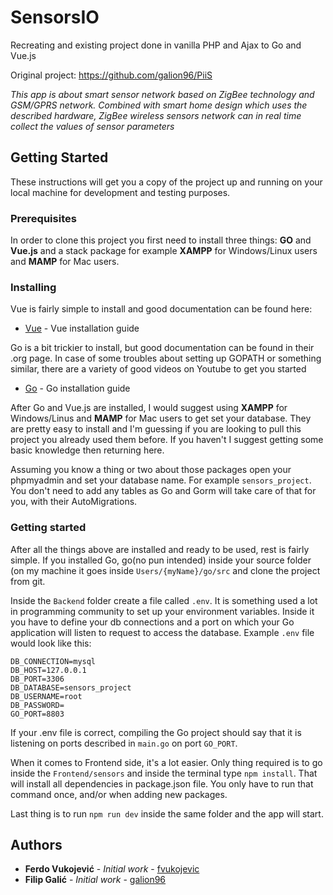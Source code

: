 # SensorsIO

Recreating and existing project done in vanilla PHP and Ajax to Go and Vue.js

Original project: https://github.com/galion96/PiiS

*This app is about smart sensor network based on ZigBee technology and GSM/GPRS network. Combined with smart home design which uses the described hardware, ZigBee wireless sensors network can in real time collect the values of sensor parameters*

## Getting Started

These instructions will get you a copy of the project up and running on your local machine for development and testing purposes. 

### Prerequisites

In order to clone this project you first need to install three things: **GO** and **Vue.js** and a stack package for example **XAMPP** for Windows/Linux users and **MAMP** for Mac users.

### Installing

Vue is fairly simple to install and good documentation can be found here: 

* [Vue](https://vuejs.org/v2/guide/installation.html) - Vue installation guide 

Go is a bit trickier to install, but good documentation can be found in their .org page. In case of some troubles about setting up GOPATH or something similar, there are a variety of good videos on Youtube to get you started

* [Go](https://golang.org/doc/install) - Go installation guide

After Go and Vue.js are installed, I would suggest using **XAMPP** for Windows/Linus and **MAMP** for Mac users to get set your database. 
They are pretty easy to install and I'm guessing if you are looking to pull this project you already used them before.
If you haven't I suggest getting some basic knowledge then returning here.

Assuming you know a thing or two about those packages open your phpmyadmin and set your database name. For example `sensors_project`. You don't need to add any tables as Go and Gorm will take care  of that for you, with their AutoMigrations.

### Getting started

After all the things above are installed and ready to be used, rest is fairly simple. If you installed Go, go(no pun intended) inside your source folder (on my machine it goes inside `Users/{myName}/go/src` and clone the project from git.

Inside the `Backend` folder create a file called `.env`. It is something used a lot in programming community to set up your environment variables. Inside it you have to define your db connections and a port on which your Go application will listen to request to access the database. Example `.env` file would look like this:

```
DB_CONNECTION=mysql
DB_HOST=127.0.0.1
DB_PORT=3306
DB_DATABASE=sensors_project
DB_USERNAME=root
DB_PASSWORD=
GO_PORT=8803
```

If your .env file is correct, compiling the Go project should say that it is listening on ports described in `main.go` on port `GO_PORT`.

When it comes to Frontend side, it's a lot easier. Only thing required is to go inside the `Frontend/sensors` and inside the terminal type `npm install`. That will install all dependencies in package.json file. You only have to run that command once, and/or when adding new packages.

Last thing is to run `npm run dev` inside the same folder and the app will start.

## Authors

* **Ferdo Vukojević** - *Initial work* - [fvukojevic](https://github.com/fvukojevic)
* **Filip Galić** - *Initial work* - [galion96](https://github.com/galion96)

